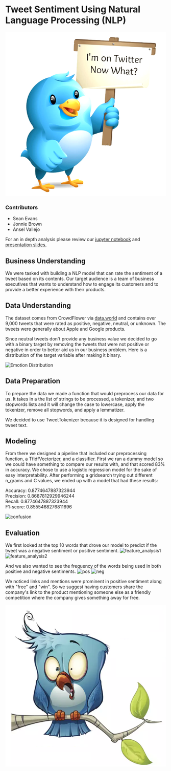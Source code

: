 # Tweet Sentiment Using Natural Language Processing (NLP)

![Image Description](Image/Twitter1.png)

### Contributors
* Sean Evans
* Jonnie Brown
* Ansel Vallejo

For an in depth analysis please review our [jupyter notebook](./Final_Logistic_Regression_Model_6.23.2023_-_SE.ipynb) and [presentation slides.](./presentation_deck.pdf)

## Business Understanding
We were tasked with building a NLP model that can rate the sentiment of a tweet based on its contents. Our target audience is a team of business executives that wants to understand how to engage its customers and to provide a better experience with their products.

## Data Understanding
The dataset comes from CrowdFlower via [data.world](https://data.world/crowdflower/brands-and-product-emotions) and contains over 9,000 tweets that were rated as positive, negative, neutral, or unknown. The tweets were generally about Apple and Google products.

Since neutral tweets don't provide any business value we decided to go with a binary target by removing the tweets that were not positive or negative in order to better aid us in our business problem. Here is a distribution of the target variable after making it binary.

![Emotion Distribution](https://github.com/SeanE09/NLP_Tweets/assets/116228715/1d7fb201-915b-469a-86e4-fb9df27db3ee)


## Data Preparation
To prepare the data we made a function that would preprocess our data for us. It takes in a the list of strings to be processed, a tokenizer, and two stopwords lists and it will change the case to lowercase, apply the tokenizer, remove all stopwords, and apply a lemmatizer.

We decided to use TweetTokenizer because it is designed for handling tweet text.

## Modeling
From there we designed a pipeline that included our preprocessing function, a TfidfVectorizer, and a classifier. First we ran a dummy model so we could have something to compare our results with, and that scored 83% in accuracy. We chose to use a logistic regression model for the sake of easy interpretability. After performing a gridsearch trying out different n_grams and C values, we ended up with a model that had these results:

Accuracy: 0.8774647887323944 \
Precision: 0.8687812929946244 \
Recall: 0.8774647887323944 \
F1-score: 0.8555468276811696

![confusion](https://github.com/SeanE09/NLP_Tweets/assets/116228715/a76f71a2-8e7d-48b2-a0f5-bfa8fdf9728a)


## Evaluation
We first looked at the top 10 words that drove our model to predict if the tweet was a negative sentiment or positive sentiment.
![feature_analysis1](https://github.com/SeanE09/NLP_Tweets/assets/116228715/6d3e04b5-0cb0-42ee-99a1-507c638de535)
![feature_analysis2](https://github.com/SeanE09/NLP_Tweets/assets/116228715/b3b46b0b-b3d5-4e4c-b995-da08da49dbc0)

And we also wanted to see the frequency of the words being used in both positive and negative sentiments.
![pos](https://github.com/SeanE09/NLP_Tweets/assets/116228715/8eefe0fb-d04a-4ea4-bce0-4ad61cbc24d0)
![neg](https://github.com/SeanE09/NLP_Tweets/assets/116228715/907d317d-46f9-4a10-a836-217a65db7d82)

We noticed links and mentions were prominent in positive sentiment along with "free" and "win". So we suggest having customers share the company's link to the product mentioning someone else as a friendly competition where the company gives something away for free. 

![Image Description](Image/Twitter.png)
